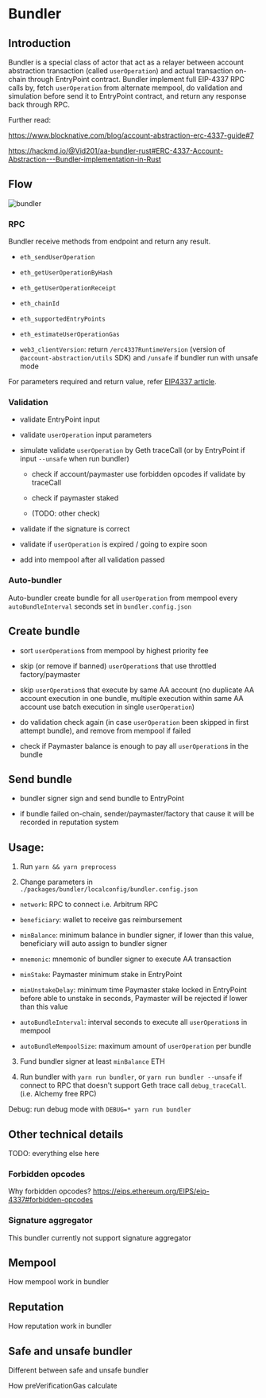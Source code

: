 # Bundler


## Introduction

Bundler is a special class of actor that act as a relayer between account abstraction transaction (called `userOperation`) and actual transaction on-chain through EntryPoint contract. Bundler implement full EIP-4337 RPC calls by, fetch `userOperation` from alternate mempool, do validation and simulation before send it to EntryPoint contract, and return any response back through RPC.

Further read:

https://www.blocknative.com/blog/account-abstraction-erc-4337-guide#7

https://hackmd.io/@Vid201/aa-bundler-rust#ERC-4337-Account-Abstraction---Bundler-implementation-in-Rust


## Flow

![bundler](https://user-images.githubusercontent.com/48756752/230726043-d31b2c1a-6288-4773-b1a8-316102947f8f.png)

### RPC

Bundler receive methods from endpoint and return any result.

  - `eth_sendUserOperation`

  - `eth_getUserOperationByHash`

  - `eth_getUserOperationReceipt`

  - `eth_chainId`

  - `eth_supportedEntryPoints`

  - `eth_estimateUserOperationGas`

  - `web3_clientVersion`: return `/erc4337RuntimeVersion` (version of `@account-abstraction/utils` SDK) and `/unsafe` if bundler run with unsafe mode

For parameters required and return value, refer [EIP4337 article](https://eips.ethereum.org/EIPS/eip-4337#rpc-methods-eth-namespace).

### Validation

- validate EntryPoint input

- validate `userOperation` input parameters

- simulate validate `userOperation` by Geth traceCall (or by EntryPoint if input `--unsafe` when run bundler)

  - check if account/paymaster use forbidden opcodes if validate by traceCall

  - check if paymaster staked

  - (TODO: other check)

- validate if the signature is correct

- validate if `userOperation` is expired / going to expire soon

- add into mempool after all validation passed

### Auto-bundler

Auto-bundler create bundle for all `userOperation` from mempool every `autoBundleInterval` seconds set in `bundler.config.json`

## Create bundle

- sort `userOperation`s from mempool by highest priority fee

- skip (or remove if banned) `userOperation`s that use throttled factory/paymaster

- skip `userOperation`s that execute by same AA account (no duplicate AA account execution in one bundle, multiple execution within same AA account use batch execution in single `userOperation`)

- do validation check again (in case `userOperation` been skipped in first attempt bundle), and remove from mempool if failed

- check if Paymaster balance is enough to pay all `userOperation`s in the bundle

## Send bundle

- bundler signer sign and send bundle to EntryPoint

- if bundle failed on-chain, sender/paymaster/factory that cause it will be recorded in reputation system


## Usage:

1. Run `yarn && yarn preprocess`

2. Change parameters in `./packages/bundler/localconfig/bundler.config.json`

  - `network`: RPC to connect i.e. Arbitrum RPC

  - `beneficiary`: wallet to receive gas reimbursement

  - `minBalance`: minimum balance in bundler signer, if lower than this value, beneficiary will auto assign to bundler signer

  - `mnemonic`: mnemonic of bundler signer to execute AA transaction

  - `minStake`: Paymaster minimum stake in EntryPoint

  - `minUnstakeDelay`: minimum time Paymaster stake locked in EntryPoint before able to unstake in seconds, Paymaster will be rejected if lower than this value

  - `autoBundleInterval`: interval seconds to execute all `userOperation`s in mempool

  - `autoBundleMempoolSize`: maximum amount of `userOperation` per bundle

3. Fund bundler signer at least `minBalance` ETH

4. Run bundler with `yarn run bundler`, or `yarn run bundler --unsafe` if connect to RPC that doesn't support Geth trace call `debug_traceCall`. (i.e. Alchemy free RPC)

Debug: run debug mode with `DEBUG=* yarn run bundler`


## Other technical details

TODO: everything else here

### Forbidden opcodes

Why forbidden opcodes?
https://eips.ethereum.org/EIPS/eip-4337#forbidden-opcodes

### Signature aggregator

This bundler currently not support signature aggregator

## Mempool

How mempool work in bundler

## Reputation

How reputation work in bundler

## Safe and unsafe bundler

Different between safe and unsafe bundler

How preVerificationGas calculate
